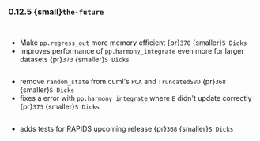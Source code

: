 ### 0.12.5 {small}`the-future`

```{rubric} Features
```

```{rubric} Performance
```
* Make `pp.regress_out` more memory efficient {pr}`370` {smaller}`S Dicks`
* Improves performance of `pp.harmony_integrate` even more for larger datasets {pr}`373` {smaller}`S Dicks`

```{rubric} Bug fixes
```
* remove `random_state` from cuml's `PCA` and `TruncatedSVD` {pr}`368` {smaller}`S Dicks`
* fixes a error with `pp.harmony_integrate` where `E` didn't update correctly {pr}`373` {smaller}`S Dicks`

```{rubric} Misc
```
* adds tests for RAPIDS upcoming release {pr}`368` {smaller}`S Dicks`
